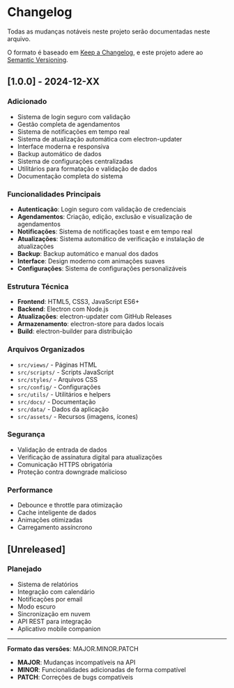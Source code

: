 # Changelog

Todas as mudanças notáveis neste projeto serão documentadas neste arquivo.

O formato é baseado em [Keep a Changelog](https://keepachangelog.com/pt-BR/1.0.0/),
e este projeto adere ao [Semantic Versioning](https://semver.org/lang/pt-BR/).

## [1.0.0] - 2024-12-XX

### Adicionado
- Sistema de login seguro com validação
- Gestão completa de agendamentos
- Sistema de notificações em tempo real
- Sistema de atualização automática com electron-updater
- Interface moderna e responsiva
- Backup automático de dados
- Sistema de configurações centralizadas
- Utilitários para formatação e validação de dados
- Documentação completa do sistema

### Funcionalidades Principais
- **Autenticação**: Login seguro com validação de credenciais
- **Agendamentos**: Criação, edição, exclusão e visualização de agendamentos
- **Notificações**: Sistema de notificações toast e em tempo real
- **Atualizações**: Sistema automático de verificação e instalação de atualizações
- **Backup**: Backup automático e manual dos dados
- **Interface**: Design moderno com animações suaves
- **Configurações**: Sistema de configurações personalizáveis

### Estrutura Técnica
- **Frontend**: HTML5, CSS3, JavaScript ES6+
- **Backend**: Electron com Node.js
- **Atualizações**: electron-updater com GitHub Releases
- **Armazenamento**: electron-store para dados locais
- **Build**: electron-builder para distribuição

### Arquivos Organizados
- `src/views/` - Páginas HTML
- `src/scripts/` - Scripts JavaScript
- `src/styles/` - Arquivos CSS
- `src/config/` - Configurações
- `src/utils/` - Utilitários e helpers
- `src/docs/` - Documentação
- `src/data/` - Dados da aplicação
- `src/assets/` - Recursos (imagens, ícones)

### Segurança
- Validação de entrada de dados
- Verificação de assinatura digital para atualizações
- Comunicação HTTPS obrigatória
- Proteção contra downgrade malicioso

### Performance
- Debounce e throttle para otimização
- Cache inteligente de dados
- Animações otimizadas
- Carregamento assíncrono

## [Unreleased]

### Planejado
- Sistema de relatórios
- Integração com calendário
- Notificações por email
- Modo escuro
- Sincronização em nuvem
- API REST para integração
- Aplicativo mobile companion

---

**Formato das versões**: MAJOR.MINOR.PATCH
- **MAJOR**: Mudanças incompatíveis na API
- **MINOR**: Funcionalidades adicionadas de forma compatível
- **PATCH**: Correções de bugs compatíveis
